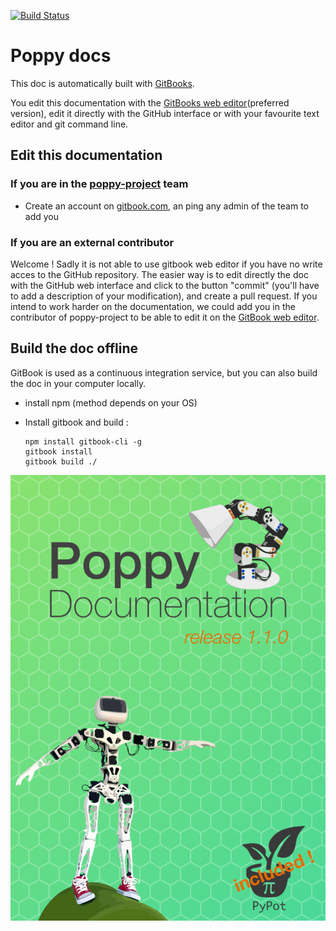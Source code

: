 [![Build Status](https://travis-ci.org/poppy-project/poppy-docs.svg?branch=master)](https://travis-ci.org/poppy-project/poppy-docs)
# Poppy docs
This doc is automatically built with [GitBooks](https://www.gitbook.com/book/poppy-project/poppy-docs/details).

You edit this documentation with the [GitBooks web editor](https://www.gitbook.com/book/poppy-project/poppy-docs/edit)(preferred version), edit it directly with the GitHub interface or with your favourite text editor and git command line.

## Edit this documentation
### If you are in the [poppy-project](https://github.com/poppy-project) team
* Create an account on [gitbook.com](https://www.gitbook.com), an ping any admin of the team to add you 
 
### If you are an external contributor
Welcome ! Sadly it is not able to use gitbook web editor if you have no write acces to the GitHub repository. The easier way is to edit directly the doc with the GitHub web interface and click to the button "commit" (you'll have to add a description of your modification), and create a pull request.
If you intend to work harder on the documentation, we could add you in the contributor of poppy-project to be able to edit it on the [GitBook web editor](https://www.gitbook.com/book/poppy-project/poppy-docs/edit).

## Build the doc offline
GitBook is used as a continuous integration service, but you can also build the doc in your computer locally. 
* install npm (method depends on your OS)
* Install gitbook and build :

  ```
  npm install gitbook-cli -g
  gitbook install
  gitbook build ./
  ```

[![image](en/img/cover.png)](http://poppy-project.GitHub.io/poppy-docs/)

